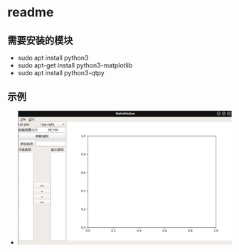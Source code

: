 # readme

## 需要安装的模块

* sudo apt install python3
* sudo apt-get install python3-matplotlib
* sudo apt install python3-qtpy

## 示例

* ![运行界面](image/2019-11-11-18-08-04.png)
